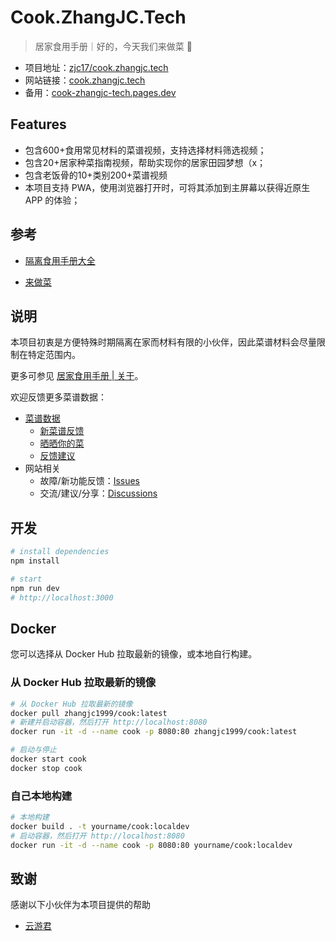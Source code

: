 # Cook.ZhangJC.Tech

> 居家食用手册｜好的，今天我们来做菜 🥬

- 项目地址：[zjc17/cook.zhangjc.tech](https://github.com/zjc17/cook.zhangjc.tech)
- 网站链接：[cook.zhangjc.tech](https://cook.zhangjc.tech)
- 备用：[cook-zhangjc-tech.pages.dev](https://cook-zhangjc-tech.pages.dev/)

## Features

- 包含600+食用常见材料的菜谱视频，支持选择材料筛选视频；
- 包含20+居家种菜指南视频，帮助实现你的居家田园梦想（x；
- 包含老饭骨的10+类别200+菜谱视频
- 本项目支持 PWA，使用浏览器打开时，可将其添加到主屏幕以获得近原生 APP 的体验；

## 参考

- [隔离食用手册大全](https://docs.qq.com/sheet/DZUpJS0tQZm1YYWlt)

- [来做菜](https://github.com/YunYouJun/cook/)

## 说明

本项目初衷是方便特殊时期隔离在家而材料有限的小伙伴，因此菜谱材料会尽量限制在特定范围内。

更多可参见 [居家食用手册 | 关于](https://cook.zhangjc.tech/help)。

欢迎反馈更多菜谱数据：

- [菜谱数据](https://docs.qq.com/sheet/DZHViVEZhcnNKWFBO?tab=egx5av)
  - [新菜谱反馈](https://docs.qq.com/sheet/DZHViVEZhcnNKWFBO?tab=uykkic)
  - [晒晒你的菜](https://docs.qq.com/sheet/DZHViVEZhcnNKWFBO?tab=dmeahc)
  - [反馈建议](https://docs.qq.com/sheet/DZHViVEZhcnNKWFBO?tab=snaau2)
- 网站相关
  - 故障/新功能反馈：[Issues](https://github.com/zjc17/cook.zhangjc.tech/issues)
  - 交流/建议/分享：[Discussions](https://github.com/zjc17/cook.zhangjc.tech/discussions)

## 开发

```bash
# install dependencies
npm install

# start
npm run dev
# http://localhost:3000
```

## Docker

您可以选择从 Docker Hub 拉取最新的镜像，或本地自行构建。

### 从 Docker Hub 拉取最新的镜像

```bash
# 从 Docker Hub 拉取最新的镜像
docker pull zhangjc1999/cook:latest
# 新建并启动容器，然后打开 http://localhost:8080
docker run -it -d --name cook -p 8080:80 zhangjc1999/cook:latest

# 启动与停止
docker start cook
docker stop cook
```

### 自己本地构建

```bash
# 本地构建
docker build . -t yourname/cook:localdev
# 启动容器，然后打开 http://localhost:8080
docker run -it -d --name cook -p 8080:80 yourname/cook:localdev
```

## 致谢

感谢以下小伙伴为本项目提供的帮助

- [云游君](https://www.yunyoujun.cn/)